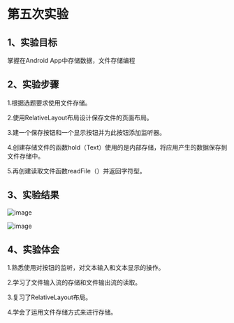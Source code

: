 # 第五次实验
## 1、实验目标
掌握在Android App中存储数据，文件存储编程

## 2、实验步骤

1.根据选题要求使用文件存储。

2.使用RelativeLayout布局设计保存文件的页面布局。
 
3.建一个保存按钮和一个显示按钮并为此按钮添加监听器。
 
4.创建存储文件的函数hold（Text）使用的是内部存储，将应用产生的数据保存到文件存储中。

5.再创建读取文件函数readFile（）并返回字符型。

## 3、实验结果
![image](https://github.com/wuyut/android-labs-2018/blob/master/Soft1606070302124/%E7%AC%AC%E4%BA%94%E6%AC%A1%E5%AE%9E%E9%AA%8C%E6%88%AA%E5%9B%BE%E4%B8%80.png) 

![image](https://github.com/wuyut/android-labs-2018/blob/master/Soft1606070302124/%E7%AC%AC%E4%BA%94%E6%AC%A1%E5%AE%9E%E9%AA%8C%E6%88%AA%E5%9B%BE%E4%BA%8C.png)

## 4、实验体会
1.熟悉使用对按钮的监听，对文本输入和文本显示的操作。

2.学习了文件输入流的存储和文件输出流的读取。

3.复习了RelativeLayout布局。

4.学会了运用文件存储方式来进行存储。
